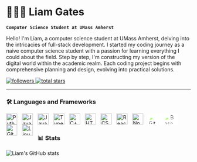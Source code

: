 # 👨🏻‍💻 Liam Gates

**`Computer Science Student at UMass Amherst`**

Hello! I'm Liam, a computer science student at UMass Amherst, delving into the intricacies of full-stack development. I started my coding journey as a naive computer science student with a passion for learning everything I could about the field. Step by step, I'm constructing my version of the digital world within the academic realm. Each coding project begins with comprehensive planning and design, evolving into practical solutions.

<p align="left">
   <a href="https://github.com/liamkaigates?tab=followers">
      <img alt="followers" title="Follow me on Github" src="https://custom-icon-badges.demolab.com/github/followers/liamkaigates?color=4caf50&labelColor=000000&style=for-the-badge&logo=person-add&label=Follow&logoColor=white"/>
   </a>
   <a href="https://github.com/liamkaigates?tab=repositories&sort=stargazers">
      <img alt="total stars" title="Total stars on GitHub" src="https://custom-icon-badges.demolab.com/github/stars/liamkaigates?color=ffeb3b&style=for-the-badge&labelColor=000000&logo=star"/>
   </a>
</p>




---

### 🛠️ Languages and Frameworks

<img align="left" alt="Python" width="30px" style="padding-right:10px;" src="https://cdn.jsdelivr.net/gh/devicons/devicon/icons/python/python-plain.svg" />
<img align="left" alt="Java" width="30px" style="padding-right:10px;" src="https://cdn.jsdelivr.net/gh/devicons/devicon/icons/java/java-original.svg"/>
<img align="left" alt="JavaScript" width="30px" style="padding-right:10px;" src="https://cdn.jsdelivr.net/gh/devicons/devicon/icons/javascript/javascript-plain.svg" />
<img align="left" alt="TypeScript" width="30px" style="padding-right:10px;" src="https://cdn.jsdelivr.net/gh/devicons/devicon/icons/typescript/typescript-plain.svg" />
<img align="left" alt="C++" width="30px" style="padding-right:10px;" src="https://cdn.jsdelivr.net/gh/devicons/devicon/icons/cplusplus/cplusplus-line.svg" />
<img align="left" alt="HTML" width="30px" style="padding-right:10px;" src="https://cdn.jsdelivr.net/gh/devicons/devicon/icons/html5/html5-plain.svg" />
<img align="left" alt="CSS" width="30px" style="padding-right:10px;" src="https://cdn.jsdelivr.net/gh/devicons/devicon/icons/css3/css3-plain.svg" />
<img align="left" alt="React" width="30px" style="padding-right:10px;" src="https://cdn.jsdelivr.net/gh/devicons/devicon/icons/react/react-original.svg" />
<img align="left" alt="NodeJS" width="30px" style="padding-right:10px;" src="https://cdn.jsdelivr.net/gh/devicons/devicon/icons/nodejs/nodejs-original.svg" />
<img align="left" alt="GitHub" width="30px" style="padding-right:10px; filter: brightness(200%); background-color: white;" src="https://cdn.jsdelivr.net/gh/devicons/devicon/icons/github/github-original.svg" />
<img align="left" alt="Bash" width="30px" style="padding-right:10px; filter: brightness(200%); background-color: white;" src="https://cdn.jsdelivr.net/gh/devicons/devicon/icons/bash/bash-original.svg" />
<img align="left" alt="Git" width="30px" style="padding-right:10px;" src="https://cdn.jsdelivr.net/gh/devicons/devicon/icons/git/git-original.svg" />
<img align="left" alt="Linux" width="30px" style="padding-right:10px;" src="https://cdn.jsdelivr.net/gh/devicons/devicon/icons/linux/linux-original.svg" />
<br />

#

### 📊 Stats

![Liam's GitHub stats](https://github-readme-stats.vercel.app/api?username=liamkaigates&show_icons=true&theme=gruvbox)

<!-- ![GitHub Streak](https://streak-stats.demolab.com?user=liamkaigates&theme=gruvbox&border_radius=4.5) -->

#
